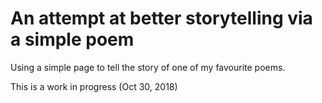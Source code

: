 # An attempt at better storytelling via a simple poem

Using a simple page to tell the story of one of my favourite poems. 

This is a work in progress (Oct 30, 2018)